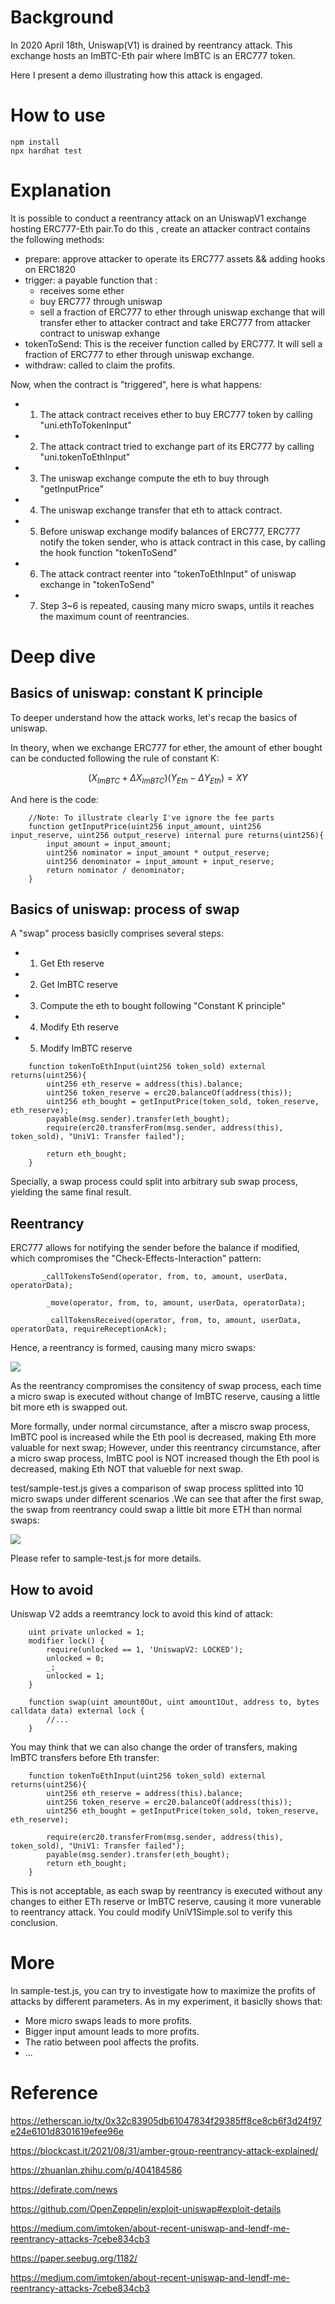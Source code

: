 # Background
In 2020 April 18th, Uniswap(V1) is drained by reentrancy attack. This exchange hosts an ImBTC-Eth pair where ImBTC is an ERC777 token.

Here I present a demo illustrating how this attack is engaged.

# How to use
```
npm install
npx hardhat test
```

# Explanation
It is possible to conduct a reentrancy attack on an UniswapV1 exchange hosting ERC777-Eth pair.To do this , create an attacker contract contains the following methods:

- prepare: approve attacker to operate its ERC777 assets && adding hooks on ERC1820
- trigger: a payable function that :
  - receives some ether
  - buy  ERC777 through uniswap
  - sell a fraction of ERC777  to ether through uniswap exchange that will transfer ether to attacker contract and take ERC777 from attacker contract to uniswap exhange
- tokenToSend: This is the receiver function called by ERC777. It will sell a fraction of ERC777 to ether through uniswap exchange. 
- withdraw: called to claim the profits.

Now, when the contract is "triggered", here is what happens:

- 1) The attack contract receives ether to buy ERC777 token by calling "uni.ethToTokenInput"
- 2) The attack contract tried to exchange part of its ERC777 by calling "uni.tokenToEthInput"
- 3) The uniswap exchange compute the eth to buy through "getInputPrice"
- 4) The uniswap exchange transfer that eth to attack contract.
- 5) Before uniswap exchange modify balances of ERC777, ERC777 notify the token sender, who is attack contract in this case, by calling the hook function "tokenToSend"
- 6) The attack contract reenter into "tokenToEthInput" of uniswap exchange in "tokenToSend"
- 7) Step 3~6 is repeated, causing many micro swaps, untils it reaches the maximum count of reentrancies.

# Deep dive
## Basics of uniswap: constant K principle
To deeper understand how the attack works, let's recap the basics of uniswap.

In theory, when we exchange ERC777 for ether, the amount of ether bought can be conducted following the rule of constant K:

$$
\left ( X_{ImBTC} + ΔX_{ImBTC} \right ) \left (Y_{Eth} - ΔY_{Eth} \right) = XY
$$

And here is the code:

``` solidity
    //Note: To illustrate clearly I've ignore the fee parts
    function getInputPrice(uint256 input_amount, uint256 input_reserve, uint256 output_reserve) internal pure returns(uint256){
        input_amount = input_amount;
        uint256 nominator = input_amount * output_reserve;
        uint256 denominator = input_amount + input_reserve;
        return nominator / denominator;
    }

```
## Basics of uniswap: process of swap

A "swap" process basiclly comprises several steps:

- 1) Get Eth reserve 
- 2) Get ImBTC reserve
- 3) Compute the eth to bought following "Constant K principle"
- 4) Modify Eth reserve
- 5) Modify ImBTC reserve

``` solidity
    function tokenToEthInput(uint256 token_sold) external returns(uint256){
        uint256 eth_reserve = address(this).balance;
        uint256 token_reserve = erc20.balanceOf(address(this));
        uint256 eth_bought = getInputPrice(token_sold, token_reserve, eth_reserve);
        payable(msg.sender).transfer(eth_bought);
        require(erc20.transferFrom(msg.sender, address(this), token_sold), "UniV1: Transfer failed");
        
        return eth_bought;
    }
```

Specially, a swap process could split into arbitrary sub swap process, yielding the same final result.

## Reentrancy

ERC777 allows for notifying the sender before the balance if modified, which compromises the "Check-Effects-Interaction" pattern:

``` solidity
       _callTokensToSend(operator, from, to, amount, userData, operatorData);

        _move(operator, from, to, amount, userData, operatorData);

        _callTokensReceived(operator, from, to, amount, userData, operatorData, requireReceptionAck);
```

Hence, a reentrancy is formed, causing many micro swaps:

![](2.png)

As the reentrancy compromises the consitency of swap process, each time a micro swap is executed without change of ImBTC reserve, causing a little bit more eth is swapped out. 

More formally, under normal circumstance, after a miscro swap process, ImBTC pool is increased while  the Eth pool is decreased, making Eth more valuable for next swap; However, under this reentrancy circumstance, after a micro swap process, ImBTC pool is NOT increased though the Eth pool is decreased, making Eth NOT that valueble for next swap. 

test/sample-test.js gives a comparison of swap process  splitted into 10 micro swaps under different scenarios .We can see that after the first swap, the swap from reentrancy could swap a little bit more ETH than normal swaps:

![](3.png)

Please refer to sample-test.js for more details.

## How to avoid
Uniswap V2 adds a reemtrancy lock to avoid this kind of attack:

``` solidity
    uint private unlocked = 1;
    modifier lock() {
        require(unlocked == 1, 'UniswapV2: LOCKED');
        unlocked = 0;
        _;
        unlocked = 1;
    }

    function swap(uint amount0Out, uint amount1Out, address to, bytes calldata data) external lock {
        //...
    }
```

You may think that we can also change the order of transfers, making ImBTC transfers before Eth transfer:

``` solidity
    function tokenToEthInput(uint256 token_sold) external returns(uint256){
        uint256 eth_reserve = address(this).balance;
        uint256 token_reserve = erc20.balanceOf(address(this));
        uint256 eth_bought = getInputPrice(token_sold, token_reserve, eth_reserve);
        
        require(erc20.transferFrom(msg.sender, address(this), token_sold), "UniV1: Transfer failed");
        payable(msg.sender).transfer(eth_bought);
        return eth_bought;
    }
``` 
This is not acceptable, as each swap by reentrancy is executed without any changes to either ETh reserve or ImBTC reserve, causing it more vunerable to reentrancy attack. You could modify UniV1Simple.sol to verify this conclusion.

# More
In sample-test.js, you can try to investigate how to maximize the profits of attacks by different parameters. As in my experiment,  it basiclly shows that:

- More micro swaps leads to more profits.
- Bigger input amount  leads to more profits.
- The ratio between pool affects the profits.
- ...

# Reference
https://etherscan.io/tx/0x32c83905db61047834f29385ff8ce8cb6f3d24f97e24e6101d8301619efee96e

https://blockcast.it/2021/08/31/amber-group-reentrancy-attack-explained/

https://zhuanlan.zhihu.com/p/404184586

https://defirate.com/news

https://github.com/OpenZeppelin/exploit-uniswap#exploit-details

https://medium.com/imtoken/about-recent-uniswap-and-lendf-me-reentrancy-attacks-7cebe834cb3

https://paper.seebug.org/1182/

https://medium.com/imtoken/about-recent-uniswap-and-lendf-me-reentrancy-attacks-7cebe834cb3



